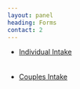 ```yaml
---
layout: panel
heading: Forms
contact: 2
---
```

<ul>
    <li class="fa fa-file-pdf-o fa-lg"> <a href="https://s3.amazonaws.com/cdn.purposelymindful.com/forms/PurposelyMindful-Individual.pdf">Individual Intake</a></li><br/>
    <br/>
    <li class="fa fa-file-pdf-o fa-lg"> <a href="https://s3.amazonaws.com/cdn.purposelymindful.com/forms/PurposelyMindful-Couples.pdf">Couples Intake</a></li>

</ul>
